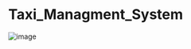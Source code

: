 # Taxi_Managment_System

![image](https://github.com/iasha3/Taxi_Managment_System/assets/97952007/21f7d95b-9700-4759-b584-bc83be9408ff)

